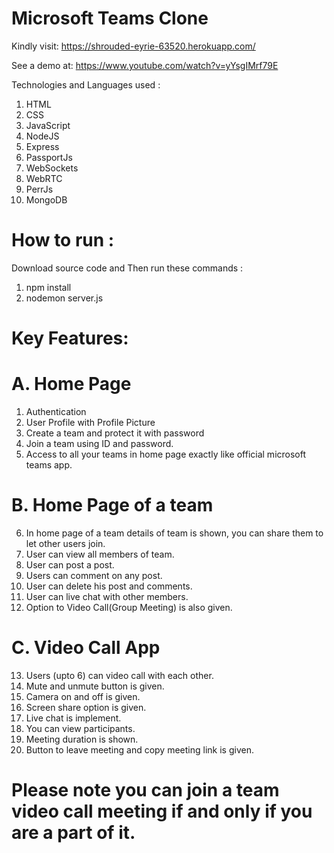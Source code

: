 # Microsoft Teams Clone
Kindly visit:
https://shrouded-eyrie-63520.herokuapp.com/

See a demo at:
https://www.youtube.com/watch?v=yYsgIMrf79E

Technologies and Languages used :
1. HTML
2. CSS
3. JavaScript
4. NodeJS
5. Express
6. PassportJs
7. WebSockets
8. WebRTC
9. PerrJs
10. MongoDB


# How to run :
Download source code and Then run these commands :
 1. npm install
 2. nodemon server.js

# Key Features:
# A. Home Page
1. Authentication
2. User Profile with Profile Picture
3. Create a team and protect it with password
4. Join a team using ID and password.
5. Access to all your teams in home page exactly like official microsoft teams app.
# B. Home Page of a team
6. In home page of a team details of team is shown, you can share them to let other users join.
7. User can view all members of team.
8. User can post a post.
9. Users can comment on any post.
10. User can delete his post and comments.
11. User can live chat with other members.
12. Option to Video Call(Group Meeting) is also given.
# C. Video Call App
13. Users (upto 6) can video call with each other.
14. Mute and unmute button is given.
15. Camera on and off is given.
16. Screen share option is given.
17. Live chat is implement.
18. You can view participants.
19. Meeting duration is shown.
20. Button to leave meeting and copy meeting link is given.

# Please note you can join a team video call meeting if and only if you are a part of it.



